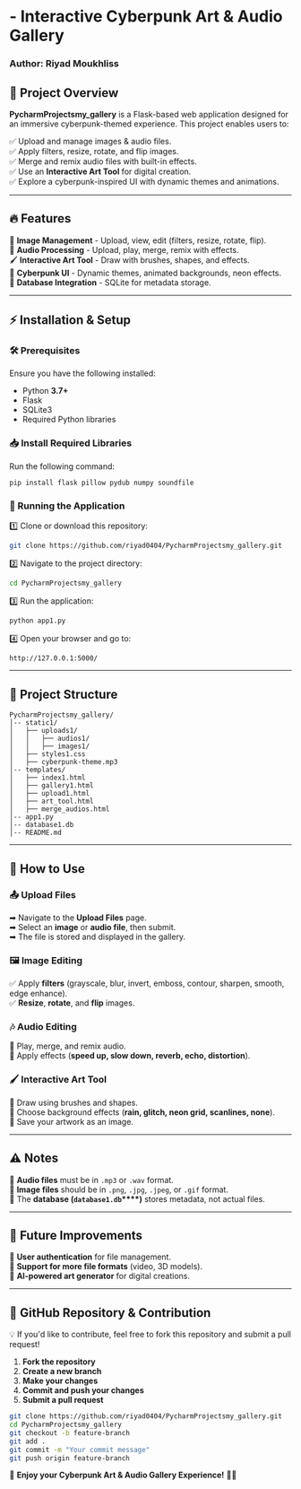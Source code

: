 #  - Interactive Cyberpunk Art & Audio Gallery

### **Author:** Riyad Moukhliss

## 📌 Project Overview

**PycharmProjectsmy\_gallery** is a Flask-based web application designed for an immersive cyberpunk-themed experience. This project enables users to:

✅ Upload and manage images & audio files.\
✅ Apply filters, resize, rotate, and flip images.\
✅ Merge and remix audio files with built-in effects.\
✅ Use an **Interactive Art Tool** for digital creation.\
✅ Explore a cyberpunk-inspired UI with dynamic themes and animations.

---

## 🔥 Features

🎨 **Image Management** - Upload, view, edit (filters, resize, rotate, flip).\
🎵 **Audio Processing** - Upload, play, merge, remix with effects.\
🖌 **Interactive Art Tool** - Draw with brushes, shapes, and effects.\
🌌 **Cyberpunk UI** - Dynamic themes, animated backgrounds, neon effects.\
📂 **Database Integration** - SQLite for metadata storage.

---

## ⚡ Installation & Setup

### **🛠 Prerequisites**

Ensure you have the following installed:

- Python **3.7+**
- Flask
- SQLite3
- Required Python libraries

### **📥 Install Required Libraries**

Run the following command:

```sh
pip install flask pillow pydub numpy soundfile
```

### **🚀 Running the Application**

1️⃣ Clone or download this repository:

```sh
git clone https://github.com/riyad0404/PycharmProjectsmy_gallery.git
```

2️⃣ Navigate to the project directory:

```sh
cd PycharmProjectsmy_gallery
```

3️⃣ Run the application:

```sh
python app1.py
```

4️⃣ Open your browser and go to:

```sh
http://127.0.0.1:5000/
```

---

## 📂 Project Structure

```
PycharmProjectsmy_gallery/
│-- static1/
│   ├── uploads1/
│   │   ├── audios1/
│   │   ├── images1/
│   ├── styles1.css
│   ├── cyberpunk-theme.mp3
│-- templates/
│   ├── index1.html
│   ├── gallery1.html
│   ├── upload1.html
│   ├── art_tool.html
│   ├── merge_audios.html
│-- app1.py
│-- database1.db
│-- README.md
```

---

## 🎨 How to Use

### 📤 **Upload Files**

➡ Navigate to the **Upload Files** page.\
➡ Select an **image** or **audio file**, then submit.\
➡ The file is stored and displayed in the gallery.

### 🖼 **Image Editing**

✅ Apply **filters** (grayscale, blur, invert, emboss, contour, sharpen, smooth, edge enhance).\
✅ **Resize**, **rotate**, and **flip** images.

### 🎶 **Audio Editing**

🎵 Play, merge, and remix audio.\
🎵 Apply effects (**speed up, slow down, reverb, echo, distortion**).

### 🖌 **Interactive Art Tool**

🎨 Draw using brushes and shapes.\
🎨 Choose background effects (**rain, glitch, neon grid, scanlines, none**).\
🎨 Save your artwork as an image.

---

## ⚠️ Notes

📌 **Audio files** must be in `.mp3` or `.wav` format.\
📌 **Image files** should be in `.png`, `.jpg`, `.jpeg`, or `.gif` format.\
📌 The **database (********`database1.db`********\*\*\*\*)** stores metadata, not actual files.

---

## 🎯 Future Improvements

🔹 **User authentication** for file management.\
🔹 **Support for more file formats** (video, 3D models).\
🔹 **AI-powered art generator** for digital creations.

---

## 📌 GitHub Repository & Contribution

💡 If you'd like to contribute, feel free to fork this repository and submit a pull request!

1. **Fork the repository**
2. **Create a new branch**
3. **Make your changes**
4. **Commit and push your changes**
5. **Submit a pull request**

```sh
git clone https://github.com/riyad0404/PycharmProjectsmy_gallery.git
cd PycharmProjectsmy_gallery
git checkout -b feature-branch
git add .
git commit -m "Your commit message"
git push origin feature-branch
```

🚀 **Enjoy your Cyberpunk Art & Audio Gallery Experience!** 🎨🎶

